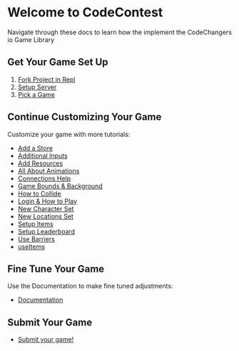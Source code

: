 # Welcome to CodeContest

Navigate through these docs to learn how the implement the CodeChangers io Game Library

## Get Your Game Set Up

1. [Fork Project in Repl](/tutorials/2\)%20Fork%20Project%20in%20Repl)
2. [Setup Server](/tutorials/3\)%20Setup%20Server)
3. [Pick a Game](/tutorials/4\)%20Pick%20a%20Game)

## Continue Customizing Your Game

Customize your game with more tutorials:

- [Add a Store](/tutorials/blocks/addAStore/)
- [Additional Inputs](/tutorials/blocks/additionalInputs/)
- [Add Resources](/tutorials/blocks/addResources/)
- [All About Animations](/tutorials/blocks/allAboutAnimations/)
- [Connections Help](/tutorials/blocks/connectionsHelp/)
- [Game Bounds & Background](/tutorials/blocks/gameBoundsAndBackground/)
- [How to Collide](/tutorials/blocks/howToCollide/)
- [Login & How to Play](/tutorials/blocks/loginAndHowToPlay/)
- [New Character Set](/tutorials/blocks/newCharacterSet/)
- [New Locations Set](/tutorials/blocks/newLocationsSet/)
- [Setup Items](/tutorials/blocks/setupItems/)
- [Setup Leaderboard](/tutorials/blocks/setupLeaderboard/)
- [Use Barriers](/tutorials/blocks/useBarrier/)
- [useItems](/tutorials/blocks/useItems/)

## Fine Tune Your Game

Use the Documentation to make fine tuned adjustments:

- [Documentation](/docs/welcome/)

## Submit Your Game

- [Submit your game!](https://forms.gle/nXaNFdn9TZUTyCAd9)
